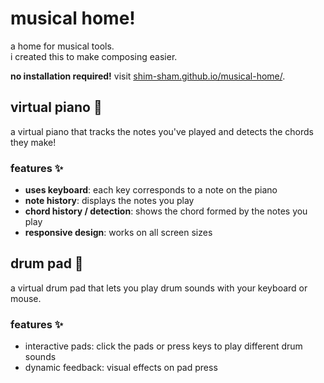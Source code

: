 # musical home!
a home for musical tools.<br>
i created this to make composing easier.<br>

**no installation required!** visit [shim-sham.github.io/musical-home/](shim-sham.github.io/musical-home/).

## virtual piano 🎹
a virtual piano that tracks the notes you've played and detects the chords they make! <br>

### features ✨
- **uses keyboard**: each key corresponds to a note on the piano
- **note history**: displays the notes you play
- **chord history / detection**: shows the chord formed by the notes you play
- **responsive design**: works on all screen sizes

## drum pad 🥁
a virtual drum pad that lets you play drum sounds with your keyboard or mouse.

### features ✨
- interactive pads: click the pads or press keys to play different drum sounds
- dynamic feedback: visual effects on pad press
